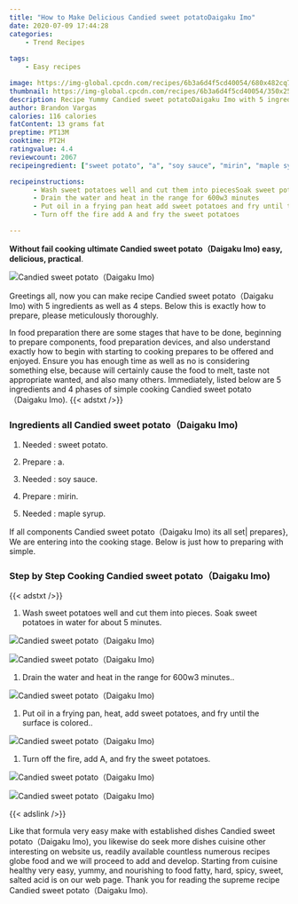 ```yaml
---
title: "How to Make Delicious Candied sweet potatoDaigaku Imo"
date: 2020-07-09 17:44:28
categories:
    - Trend Recipes
    
tags:
    - Easy recipes

image: https://img-global.cpcdn.com/recipes/6b3a6d4f5cd40054/680x482cq70/candied-sweet-potatodaigaku-imo-recipe-main-photo.jpg
thumbnail: https://img-global.cpcdn.com/recipes/6b3a6d4f5cd40054/350x250cq70/candied-sweet-potatodaigaku-imo-recipe-main-photo.jpg
description: Recipe Yummy Candied sweet potatoDaigaku Imo with 5 ingredients and 4 stages of easy cooking.
author: Brandon Vargas
calories: 116 calories
fatContent: 13 grams fat
preptime: PT13M
cooktime: PT2H
ratingvalue: 4.4
reviewcount: 2067
recipeingredient: ["sweet potato", "a", "soy sauce", "mirin", "maple syrup"]

recipeinstructions: 
      - Wash sweet potatoes well and cut them into piecesSoak sweet potatoes in water for about 5 minutes 
      - Drain the water and heat in the range for 600w3 minutes 
      - Put oil in a frying pan heat add sweet potatoes and fry until the surface is colored 
      - Turn off the fire add A and fry the sweet potatoes

---
```




**Without fail cooking ultimate Candied sweet potato（Daigaku Imo) easy, delicious, practical**. 


![Candied sweet potato（Daigaku Imo)](https://img-global.cpcdn.com/recipes/6b3a6d4f5cd40054/680x482cq70/candied-sweet-potatodaigaku-imo-recipe-main-photo.jpg "Candied sweet potato（Daigaku Imo)")




Greetings all, now you can make recipe Candied sweet potato（Daigaku Imo) with 5 ingredients as well as 4 steps. Below this is exactly how to prepare, please meticulously thoroughly.

In food preparation there are some stages that have to be done, beginning to prepare components, food preparation devices, and also understand exactly how to begin with starting to cooking prepares to be offered and enjoyed. Ensure you has enough time as well as no is considering something else, because will certainly cause the food to melt, taste not appropriate wanted, and also many others. Immediately, listed below are 5 ingredients and 4 phases of simple cooking Candied sweet potato（Daigaku Imo).
{{< adstxt />}}

### Ingredients all Candied sweet potato（Daigaku Imo)


1. Needed  : sweet potato.

1. Prepare  : a.

1. Needed  : soy sauce.

1. Prepare  : mirin.

1. Needed  : maple syrup.



If all components Candied sweet potato（Daigaku Imo) its all set| prepares}, We are entering into the cooking stage. Below is just how to preparing with simple.

### Step by Step Cooking Candied sweet potato（Daigaku Imo)

{{< adstxt />}}


1. Wash sweet potatoes well and cut them into pieces.
Soak sweet potatoes in water for about 5 minutes.



![Candied sweet potato（Daigaku Imo)](https://img-global.cpcdn.com/steps/666a513eaf5afc57/160x128cq70/candied-sweet-potatodaigaku-imo-recipe-step-1-photo.jpg" "Candied sweet potato（Daigaku Imo)")

![Candied sweet potato（Daigaku Imo)](https://img-global.cpcdn.com/steps/9692db4f63525a64/160x128cq70/candied-sweet-potatodaigaku-imo-recipe-step-1-photo.jpg" "Candied sweet potato（Daigaku Imo)")



1. Drain the water and heat in the range for 600w3 minutes..



![Candied sweet potato（Daigaku Imo)](https://img-global.cpcdn.com/steps/607ef25ec19e3a83/160x128cq70/candied-sweet-potatodaigaku-imo-recipe-step-2-photo.jpg" "Candied sweet potato（Daigaku Imo)")



1. Put oil in a frying pan, heat, add sweet potatoes, and fry until the surface is colored..



![Candied sweet potato（Daigaku Imo)](https://img-global.cpcdn.com/steps/bfcc1396a3010b8b/160x128cq70/candied-sweet-potatodaigaku-imo-recipe-step-3-photo.jpg" "Candied sweet potato（Daigaku Imo)")



1. Turn off the fire, add A, and fry the sweet potatoes.



![Candied sweet potato（Daigaku Imo)](https://img-global.cpcdn.com/steps/e8d91fb43d7101a5/160x128cq70/candied-sweet-potatodaigaku-imo-recipe-step-4-photo.jpg" "Candied sweet potato（Daigaku Imo)")

![Candied sweet potato（Daigaku Imo)](https://img-global.cpcdn.com/steps/d2435d71e79959dd/160x128cq70/candied-sweet-potatodaigaku-imo-recipe-step-4-photo.jpg" "Candied sweet potato（Daigaku Imo)")





{{< adslink />}}

Like that formula very easy make with established dishes Candied sweet potato（Daigaku Imo), you likewise do seek more dishes cuisine other interesting on website us, readily available countless numerous recipes globe food and we will proceed to add and develop. Starting from cuisine healthy very easy, yummy, and nourishing to food fatty, hard, spicy, sweet, salted acid is on our web page. Thank you for reading the supreme recipe Candied sweet potato（Daigaku Imo).

